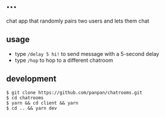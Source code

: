 # ...

chat app that randomly pairs two users and lets them chat

## usage
- type `/delay 5 hi!` to send message with a 5-second delay
- type `/hop` to hop to a different chatroom

## development
```
$ git clone https://github.com/panpan/chatrooms.git
$ cd chatrooms
$ yarn && cd client && yarn
$ cd .. && yarn dev
```